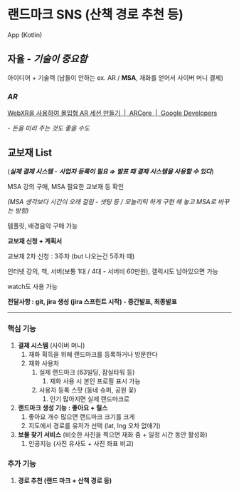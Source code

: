 # 랜드마크 SNS (산책 경로 추천 등)

App (Kotlin)

## 자율 - *기술이 중요함*

아이디어 + 기술력 (남들이 안하는 ex. AR / **MSA**, 재화를 얻어서 사이버 머니 결제)

### *AR*

[WebXR을 사용하여 몰입형 AR 세션 만들기      |  ARCore  |  Google Developers](https://developers.google.com/ar/develop/webxr/hello-webxr?hl=ko)

*- 돈을 미리 주는 것도 좋을 수도*

## 교보재 List

(***실제 결제 시스템*** - ***사업자 등록이 필요 ⇒ 발표 때 결제 시스템을 사용할 수 있다***)

MSA 강의 구매, MSA 필요한 교보재 등 확인

*(MSA 생각보다 시간이 오래 걸림 - 셋팅 등 / 모놀리틱 하게 구현 해 놓고 MSA로 바꾸는 방향)*

템플릿, 배경음악 구매 가능

**교보재 신청 + 계획서**

교보재 2차 신청 : 3주차 (but 나오는건 5주차 때)

인터넷 강의, 책, 서버(보통 1대 / 4대 - 서버비 60만원), 갤럭시도 남아있으면 가능

watch도 사용 가능

**전달사항 : git, jira 생성 (jira 스프린트 시작) - 중간발표, 최종발표**

---

### 핵심 기능

1. **결제 시스템** (사이버 머니)
    1. 재화 획득을 위해 랜드마크를 등록하거나 방문한다
    2. 재화 사용처
        1. 실제 랜드마크 (63빌딩, 잠실타워 등)
            1. 재화 사용 시 본인 프로필 표시 가능
        2. 사용자 등록 스팟 (동네 슈퍼, 공원 꽃)
            1. 인기 많아지면 실제 랜드마크로
2. **랜드마크 생성 기능 : 좋아요 + 릴스**
    1. 좋아요 개수 많으면 랜드마크 크기를 크게
    2. 지도에서 경로를 유저가 선택 (lat, lng 오차 없애기)
3. **보물 찾기 서비스** (비슷한 사진을 찍으면 재화 줌 + 일정 시간 동안 활성화)
    1. 인공지능 (사진 유사도 + 사진 좌표 비교)

### 추가 기능

1. **경로 추천 (랜드 마크 + 산책 경로 등)**